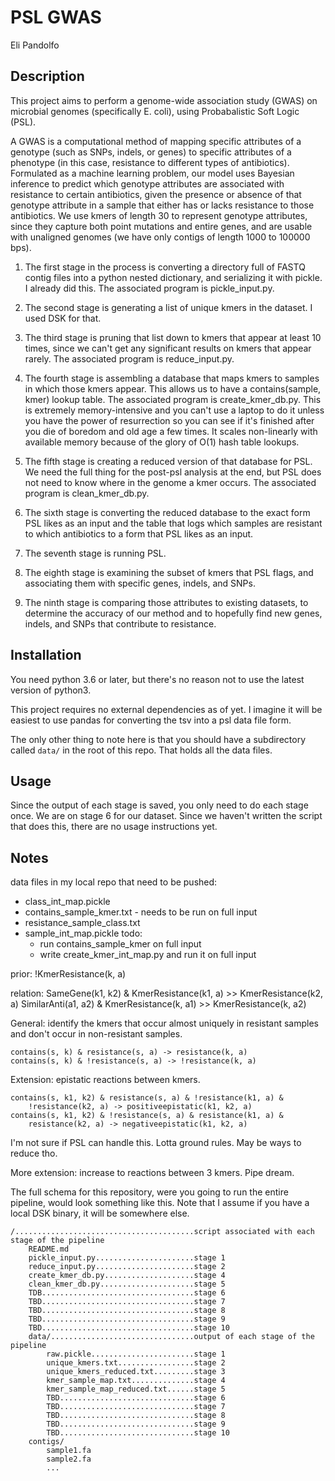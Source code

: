 # PSL GWAS
Eli Pandolfo

## Description
This project aims to perform a genome-wide association study (GWAS) on microbial
genomes (specifically E. coli), using Probabalistic Soft Logic (PSL).

A GWAS is a computational method of mapping specific attributes of a genotype
(such as SNPs, indels, or genes) to specific attributes of a phenotype (in this
case, resistance to different types of antibiotics). Formulated as a machine
learning problem, our model uses Bayesian inference to predict which genotype
attributes are associated with resistance to certain antibiotics, given
the presence or absence of that genotype attribute in a sample that either has
or lacks resistance to those antibiotics. We use kmers of length 30 to represent
genotype attributes, since they capture both point mutations and entire genes,
and are usable with unaligned genomes (we have only contigs of length 1000 to
100000 bps).

1. The first stage in the process is converting a directory full of FASTQ contig
files into a python nested dictionary, and serializing it with pickle. I
already did this. The associated program is pickle_input.py.

1. The second stage is generating a list of unique kmers in the dataset. I used
DSK for that.

1. The third stage is pruning that list down to kmers that appear at least
10 times, since we can't get any significant results on kmers that appear
rarely. The associated program is reduce_input.py.

1. The fourth stage is assembling a database that maps kmers to samples in which
those kmers appear. This allows us to have a contains(sample, kmer) lookup
table. The associated program is create_kmer_db.py. This is extremely
memory-intensive and you can't use a laptop to do it unless you have the power
of resurrection so you can see if it's finished after you die of boredom and
old age a few times. It scales non-linearly with available memory because of
the glory of O(1) hash table lookups.

1. The fifth stage is creating a reduced version of that database for PSL. We need
the full thing for the post-psl analysis at the end, but PSL does not need
to know where in the genome a kmer occurs. The associated program is
clean_kmer_db.py.

1. The sixth stage is converting the reduced database to the exact form PSL likes
as an input and the table that logs which samples are resistant
to which antibiotics to a form that PSL likes as an input.

1. The seventh stage is running PSL.

1. The eighth stage is examining the subset of kmers that PSL flags,
and associating them with specific genes, indels, and SNPs.

1. The ninth stage is comparing those attributes to existing datasets,
to determine the accuracy of our method and to hopefully find new genes,
indels, and SNPs that contribute to resistance.


## Installation
You need python 3.6 or later, but there's no reason not to use
the latest version of python3. 

This project requires no external dependencies as of yet. I imagine
it will be easiest to use pandas for converting the tsv into a psl data
file form.

The only other thing to note here is that you should have a subdirectory
called `data/` in the root of this repo. That holds all the data files.

## Usage
Since the output of each stage is saved, you only need to do each stage once.
We are on stage 6 for our dataset. Since we haven't written the script
that does this, there are no usage instructions yet.

## Notes
data files in my local repo that need to be pushed:
- class_int_map.pickle
- contains_sample_kmer.txt - needs to be run on full input
- resistance_sample_class.txt
- sample_int_map.pickle
todo:
    - run contains_sample_kmer on full input
    - write create_kmer_int_map.py and run it on full input

prior:
    !KmerResistance(k, a)

relation:
    SameGene(k1, k2) & KmerResistance(k1, a) >> KmerResistance(k2, a)
    SimilarAnti(a1, a2) & KmerResistance(k, a1) >> KmerResistance(k, a2)

General: identify the kmers that occur almost uniquely in
resistant samples and don't occur in non-resistant samples.
```
contains(s, k) & resistance(s, a) -> resistance(k, a)
contains(s, k) & !resistance(s, a) -> !resistance(k, a)
```

Extension: epistatic reactions between kmers.
```
contains(s, k1, k2) & resistance(s, a) & !resistance(k1, a) &
    !resistance(k2, a) -> positiveepistatic(k1, k2, a)
contains(s, k1, k2) & !resistance(s, a) & resistance(k1, a) &
    resistance(k2, a) -> negativeepistatic(k1, k2, a)
```
I'm not sure if PSL can handle this. Lotta ground rules. May be
ways to reduce tho.

More extension: increase to reactions between 3 kmers. Pipe dream.

The full schema for this repository, were you going to run the entire pipeline,
would look something like this. Note that I assume if you have a local DSK
binary, it will be somewhere else.

```
/........................................script associated with each stage of the pipeline
    README.md
    pickle_input.py......................stage 1
    reduce_input.py......................stage 2
    create_kmer_db.py....................stage 4
    clean_kmer_db.py.....................stage 5
    TDB..................................stage 6
    TBD..................................stage 7
    TBD..................................stage 8
    TBD..................................stage 9
    TBD..................................stage 10
    data/................................output of each stage of the pipeline
        raw.pickle.......................stage 1
        unique_kmers.txt.................stage 2
        unique_kmers_reduced.txt.........stage 3
        kmer_sample_map.txt..............stage 4
        kmer_sample_map_reduced.txt......stage 5
        TBD..............................stage 6
        TBD..............................stage 7
        TBD..............................stage 8
        TBD..............................stage 9
        TBD..............................stage 10
    contigs/
        sample1.fa
        sample2.fa
        ...
```

